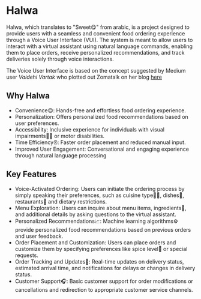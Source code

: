 # Halwa

Halwa, which translates to "Sweet😋" from arabic, is a project designed to provide users with a seamless and convenient food ordering experience through a Voice User Interface (VUI). The system is meant to allow users to interact with a virtual assistant using natural language commands, enabling them to place orders, receive personalized recommendations, and track deliveries solely through voice interactions.

The Voice User Interface is based on the concept suggested by Medium user *Vaidehi Vartak* who plotted out Zomatalk on her blog [here](https://medium.com/@vaidehivartak/zomatalk-vui-concept-for-ordering-food-online-a04f8e85c83e)

## Why Halwa

* Convenience😌: Hands-free and effortless food ordering experience.
* Personalization: Offers personalized food recommendations based on user preferences.
* Accessibility: Inclusive experience for individuals with visual impairments👩‍🦯 or motor disabilities.
* Time Efficiency⏰: Faster order placement and reduced manual input.
* Improved User Engagement: Conversational and engaging experience through natural language processing

## Key Features

* Voice-Activated Ordering: Users can initiate the ordering process by simply speaking their preferences, such as cuisine type👩‍🍳, dishes🍗, restaurants🥘 and dietary restrictions.
* Menu Exploration: Users can inquire about menu items, ingredients🥙, and additional details by asking questions to the virtual assistant.
* Personalized Recommendations📈: Machine learning algorithms⚙️ provide personalized food recommendations based on previous orders and user feedback.
* Order Placement and Customization: Users can place orders and customize them by specifying preferences like spice level🌮 or special requests.
* Order Tracking and Updates🚚: Real-time updates on delivery status, estimated arrival time, and notifications for delays or changes in delivery status.
* Customer Support🎧: Basic customer support for order modifications or cancellations and redirection to appropriate customer service channels.

